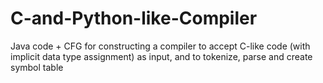 # C-and-Python-like-Compiler
Java code + CFG for constructing a compiler to accept C-like code (with implicit data type assignment) as input, and to tokenize, parse and create symbol table
